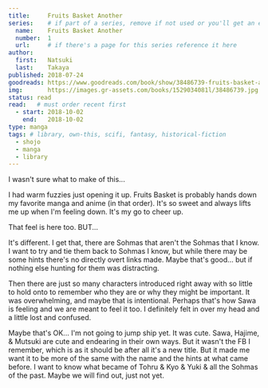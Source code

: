```yaml
---
title:     Fruits Basket Another
series:    # if part of a series, remove if not used or you'll get an error
  name:    Fruits Basket Another
  number:  1
  url:     # if there's a page for this series reference it here
author: 
  first:   Natsuki 
  last:    Takaya
published: 2018-07-24 
goodreads: https://www.goodreads.com/book/show/38486739-fruits-basket-another-vol-1
img:       https://images.gr-assets.com/books/1529034081l/38486739.jpg
status: read
read:   # must order recent first
  - start: 2018-10-02 
    end:   2018-10-02
type: manga
tags: # library, own-this, scifi, fantasy, historical-fiction
  - shojo
  - manga
  - library
---
```


I wasn't sure what to make of this...

I had warm fuzzies just opening it up. Fruits Basket is probably hands down my favorite manga and anime (in that order). It's so sweet and always lifts me up when I'm feeling down. It's my go to cheer up. 

That feel is here too. BUT...

It's different. I get that, there are Sohmas that aren't the Sohmas that I know. I want to try and tie them back to Sohmas I know, but while there may be some hints there's no directly overt links made. Maybe that's good... but if nothing else hunting for them was distracting. 

Then there are just so many characters introduced right away with so little to hold onto to remember who they are or why they might be important. It was overwhelming, and maybe that is intentional. Perhaps that's how Sawa is feeling and we are meant to feel it too. I definitely felt in over my head and a little lost and confused. 

Maybe that's OK... I'm not going to jump ship yet. It was cute. Sawa, Hajime, & Mutsuki are cute and endearing in their own ways. But it wasn't the FB I remember, which is as it should be after all it's a new title. But it made me want it to be more of the same with the name and the hints at what came before. I want to know what became of Tohru & Kyo & Yuki & all the Sohmas of the past. Maybe we will find out, just not yet.